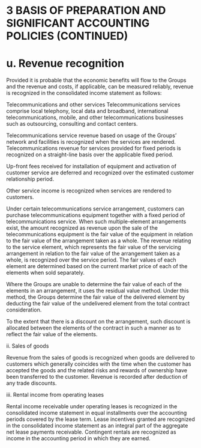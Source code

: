 # 3 BASIS OF PREPARATION AND SIGNIFICANT ACCOUNTING POLICIES (CONTINUED)

# u. Revenue recognition

Provided it is probable that the economic benefits will flow to the Groups and the revenue and costs, if applicable, can be measured reliably, revenue is recognized in the consolidated income statement as follows:

Telecommunications and other services Telecommunications services comprise local telephony, local data and broadband, international telecommunications, mobile, and other telecommunications businesses such as outsourcing, consulting and contact centers.

Telecommunications service revenue based on usage of the Groups’ network and facilities is recognized when the services are rendered. Telecommunications revenue for services provided for fixed periods is recognized on a straight-line basis over the applicable fixed period.

Up-front fees received for installation of equipment and activation of customer service are deferred and recognized over the estimated customer relationship period.

Other service income is recognized when services are rendered to customers.

Under certain telecommunications service arrangement, customers can purchase telecommunications equipment together with a fixed period of telecommunications service. When such multiple-element arrangements exist, the amount recognized as revenue upon the sale of the telecommunications equipment is the fair value of the equipment in relation to the fair value of the arrangement taken as a whole. The revenue relating to the service element, which represents the fair value of the servicing arrangement in relation to the fair value of the arrangement taken as a whole, is recognized over the service period. The fair values of each element are determined based on the current market price of each of the elements when sold separately.

Where the Groups are unable to determine the fair value of each of the elements in an arrangement, it uses the residual value method. Under this method, the Groups determine the fair value of the delivered element by deducting the fair value of the undelivered element from the total contract consideration.

To the extent that there is a discount on the arrangement, such discount is allocated between the elements of the contract in such a manner as to reflect the fair value of the elements.

ii. Sales of goods

Revenue from the sales of goods is recognized when goods are delivered to customers which generally coincides with the time when the customer has accepted the goods and the related risks and rewards of ownership have been transferred to the customer. Revenue is recorded after deduction of any trade discounts.

iii. Rental income from operating leases

Rental income receivable under operating leases is recognized in the consolidated income statement in equal installments over the accounting periods covered by the lease term. Lease incentives granted are recognized in the consolidated income statement as an integral part of the aggregate net lease payments receivable. Contingent rentals are recognized as income in the accounting period in which they are earned.